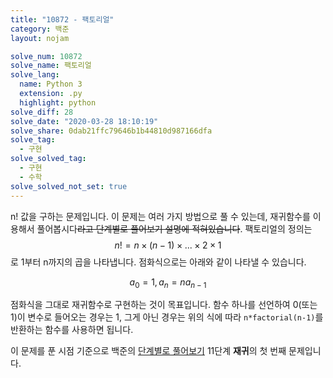 ```yaml
---
title: "10872 - 팩토리얼"
category: 백준
layout: nojam

solve_num: 10872
solve_name: 팩토리얼
solve_lang:
  name: Python 3
  extension: .py
  highlight: python
solve_diff: 28
solve_date: "2020-03-28 18:10:19"
solve_share: 0dab21ffc79646b1b44810d987166dfa
solve_tag:
  - 구현
solve_solved_tag:
  - 구현
  - 수학
solve_solved_not_set: true
---
```


n! 값을 구하는 문제입니다. 이 문제는 여러 가지 방법으로 풀 수 있는데, 재귀함수를 이용해서 풀어봅시다~~라고 단계별로 풀어보기 설명에 적혀있습니다~~. 팩토리얼의 정의는 $$n!=n\times(n-1)\times...\times 2\times 1$$로 1부터 n까지의 곱을 나타냅니다. 점화식으로는 아래와 같이 나타낼 수 있습니다.

$$
a_0=1,a_n=na_{n-1}
$$

점화식을 그대로 재귀함수로 구현하는 것이 목표입니다. 함수 하나를 선언하여 0(또는 1)이 변수로 들어오는 경우는 1, 그게 아닌 경우는 위의 식에 따라 `n*factorial(n-1)`를 반환하는 함수를 사용하면 됩니다.

이 문제를 푼 시점 기준으로 백준의 [단계별로 풀어보기](http://noj.am/p/s) 11단계 **재귀**의 첫 번째 문제입니다.
